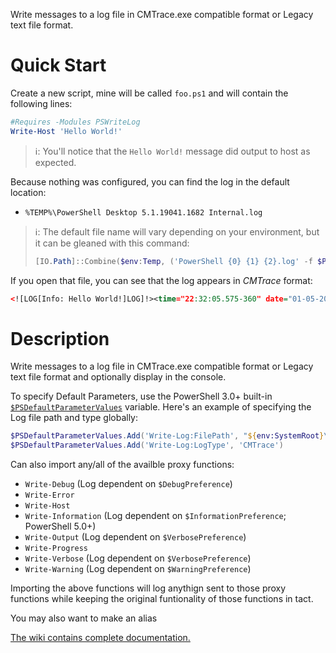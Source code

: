 Write messages to a log file in CMTrace.exe compatible format or Legacy text file format.

# Quick Start

Create a new script, mine will be called `foo.ps1` and will contain the following lines:

```powershell
#Requires -Modules PSWriteLog
Write-Host 'Hello World!'
```

> ℹ: You'll notice that the `Hello World!` message did output to host as expected.

Because nothing was configured, you can find the log in the default location:

- `%TEMP%\PowerShell Desktop 5.1.19041.1682 Internal.log`

> ℹ: The default file name will vary depending on your environment, but it can be gleaned with this command:
>
> ```powershell
> [IO.Path]::Combine($env:Temp, ('PowerShell {0} {1} {2}.log' -f $PSVersionTable.PSEdition, $PSVersionTable.PSVersion, $MyInvocation.CommandOrigin))
> ```

If you open that file, you can see that the log appears in *CMTrace* format:

```xml
<![LOG[Info: Hello World!]LOG]!><time="22:32:05.575-360" date="01-05-2023" component="foo.ps1 {}" context="TEST\VertigoRay" type="6" thread="15" file="foo.ps1:2">
```

# Description

Write messages to a log file in CMTrace.exe compatible format or Legacy text file format and optionally display in the console.

To specify Default Parameters, use the PowerShell 3.0+ built-in [`$PSDefaultParameterValues`](https://technet.microsoft.com/en-us/library/hh847819.aspx) variable. Here's an example of specifying the Log file path and type globally:

```powershell
$PSDefaultParameterValues.Add('Write-Log:FilePath', "${env:SystemRoot}\Logs\MyApp.log")
$PSDefaultParameterValues.Add('Write-Log:LogType', 'CMTrace')
```

Can also import any/all of the availble proxy functions:

- `Write-Debug` (Log dependent on `$DebugPreference`)
- `Write-Error`
- `Write-Host`
- `Write-Information` (Log dependent on `$InformationPreference`; PowerShell 5.0+)
- `Write-Output` (Log dependent on `$VerbosePreference`)
- `Write-Progress`
- `Write-Verbose` (Log dependent on `$VerbosePreference`)
- `Write-Warning` (Log dependent on `$WarningPreference`)

Importing the above functions will log anythign sent to those proxy functions while keeping the original funtionality of those functions in tact.

You may also want to make an alias

[The wiki contains complete documentation.](/posh/write-log/wikis/home)